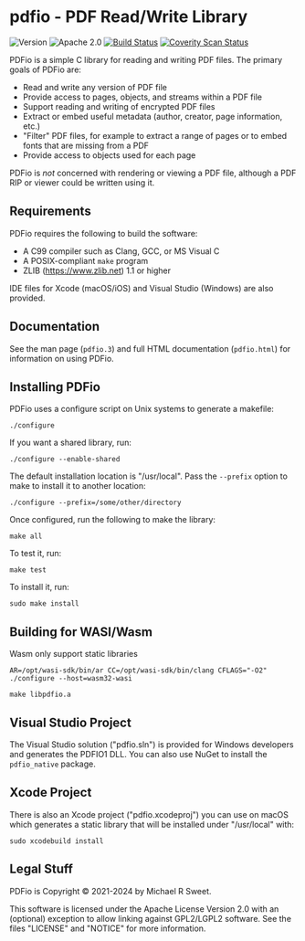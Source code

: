 pdfio - PDF Read/Write Library
==============================

![Version](https://img.shields.io/github/v/release/michaelrsweet/pdfio?include_prereleases)
![Apache 2.0](https://img.shields.io/github/license/michaelrsweet/pdfio)
[![Build Status](https://img.shields.io/github/workflow/status/michaelrsweet/pdfio/Build)](https://github.com/michaelrsweet/pdfio/actions/workflows/build.yml)
[![Coverity Scan Status](https://img.shields.io/coverity/scan/22385.svg)](https://scan.coverity.com/projects/michaelrsweet-pdfio)

PDFio is a simple C library for reading and writing PDF files.  The primary
goals of PDFio are:

- Read and write any version of PDF file
- Provide access to pages, objects, and streams within a PDF file
- Support reading and writing of encrypted PDF files
- Extract or embed useful metadata (author, creator, page information, etc.)
- "Filter" PDF files, for example to extract a range of pages or to embed fonts
  that are missing from a PDF
- Provide access to objects used for each page

PDFio is *not* concerned with rendering or viewing a PDF file, although a PDF
RIP or viewer could be written using it.


Requirements
------------

PDFio requires the following to build the software:

- A C99 compiler such as Clang, GCC, or MS Visual C
- A POSIX-compliant `make` program
- ZLIB (<https://www.zlib.net>) 1.1 or higher

IDE files for Xcode (macOS/iOS) and Visual Studio (Windows) are also provided.


Documentation
-------------

See the man page (`pdfio.3`) and full HTML documentation (`pdfio.html`) for
information on using PDFio.


Installing PDFio
----------------

PDFio uses a configure script on Unix systems to generate a makefile:

    ./configure

If you want a shared library, run:

    ./configure --enable-shared

The default installation location is "/usr/local".  Pass the `--prefix` option
to make to install it to another location:

    ./configure --prefix=/some/other/directory

Once configured, run the following to make the library:

    make all

To test it, run:

    make test

To install it, run:

    sudo make install

Building for WASI/Wasm
-----------------

Wasm only support static libraries

    AR=/opt/wasi-sdk/bin/ar CC=/opt/wasi-sdk/bin/clang CFLAGS="-O2" ./configure --host=wasm32-wasi

    make libpdfio.a

Visual Studio Project
---------------------

The Visual Studio solution ("pdfio.sln") is provided for Windows developers and
generates the PDFIO1 DLL.  You can also use NuGet to install the `pdfio_native`
package.


Xcode Project
-------------

There is also an Xcode project ("pdfio.xcodeproj") you can use on macOS which
generates a static library that will be installed under "/usr/local" with:

    sudo xcodebuild install


Legal Stuff
-----------

PDFio is Copyright © 2021-2024 by Michael R Sweet.

This software is licensed under the Apache License Version 2.0 with an
(optional) exception to allow linking against GPL2/LGPL2 software.  See the
files "LICENSE" and "NOTICE" for more information.
